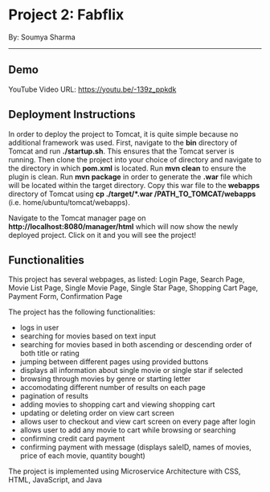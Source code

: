 # Project 2: Fabflix
By: Soumya Sharma
___
## Demo 
YouTube Video URL: https://youtu.be/-139z_ppkdk

## Deployment Instructions
In order to deploy the project to Tomcat, it is quite simple because no additional framework was used. First, navigate to the **bin** directory of Tomcat and run **./startup.sh**. This ensures that the Tomcat server is running. Then clone the project into your choice of directory and navigate to the directory in which **pom.xml** is located. Run **mvn clean** to ensure the plugin is clean. Run **mvn package** in order to generate the **.war** file which will be located within the target directory. Copy this war file to the **webapps** directory of Tomcat using **cp ./target/*.war /PATH_TO_TOMCAT/webapps** (i.e. home/ubuntu/tomcat/webapps). 

Navigate to the Tomcat manager page on **http://localhost:8080/manager/html** which will now show the newly deployed project. Click on it and you will see the project! 

## Functionalities
This project has several webpages, as listed: Login Page, Search Page, Movie List Page, Single Movie Page, Single Star Page, Shopping Cart Page, Payment Form, Confirmation Page 

The project has the following functionalities:
- logs in user 
- searching for movies based on text input
- searching for movies based in both ascending or descending order of both title or rating
- jumping between different pages using provided buttons
- displays all information about single movie or single star if selected
- browsing through movies by genre or starting letter
- accomodating different number of results on each page
- pagination of results
- adding movies to shopping cart and viewing shopping cart
- updating or deleting order on view cart screen
- allows user to checkout and view cart screen on every page after login
- allows user to add any movie to cart while browsing or searching 
- confirming credit card payment
- confirming payment with message (displays saleID, names of movies, price of each movie, quantity bought)

The project is implemented using Microservice Architecture with CSS, HTML, JavaScript, and Java
